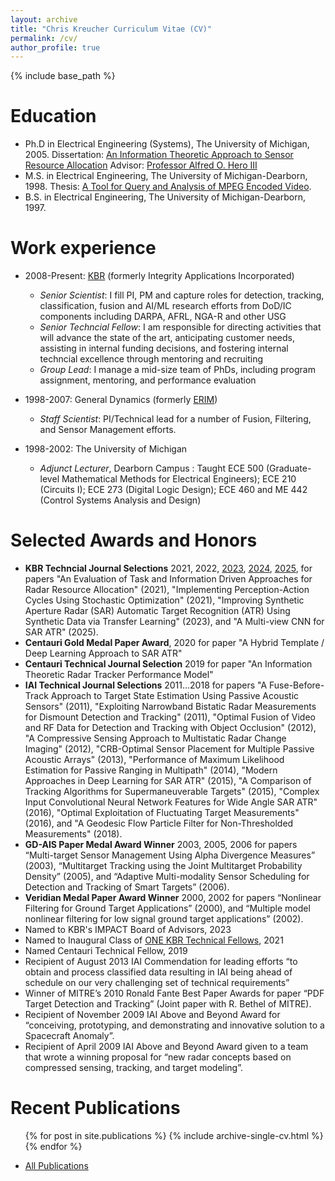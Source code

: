 ```yaml
---
layout: archive
title: "Chris Kreucher Curriculum Vitae (CV)"
permalink: /cv/
author_profile: true
---
```


{% include base_path %}

Education
=========
* Ph.D in Electrical Engineering (Systems), The University of Michigan, 2005. 
  Dissertation: [An Information Theoretic Approach to Sensor Resource Allocation](../papers/2005Dissertation.pdf)
  Advisor: [Professor Alfred O. Hero III](https://hero.engin.umich.edu/)
* M.S. in Electrical Engineering, The University of Michigan-Dearborn, 1998. Thesis: [A Tool for Query and Analysis of MPEG Encoded Video](../papers/1998MastersThesis.pdf).
* B.S. in Electrical Engineering, The University of Michigan-Dearborn, 1997.


Work experience
===============
* 2008-Present: [KBR](https://kbr.com) (formerly Integrity Applications Incorporated)
  * _Senior Scientist_: I fill PI, PM and capture roles for detection, tracking, classification, fusion and AI/ML research efforts from DoD/IC components including DARPA, AFRL, NGA-R and other USG
  * _Senior Techncial Fellow_: I am responsible for directing activities that will advance the state of the art, anticipating customer needs, assisting in internal funding decisions, and fostering internal techncial excellence through mentoring and recruiting
  * _Group Lead_: I manage a mid-size team of PhDs, including program assignment, mentoring, and performance evaluation

* 1998-2007: General Dynamics (formerly [ERIM](https://en.wikipedia.org/wiki/Environmental_Research_Institute_of_Michigan))
  * _Staff Scientist_: PI/Technical lead for a number of Fusion, Filtering, and Sensor Management efforts. 
  
* 1998-2002: The University of Michigan
  * _Adjunct Lecturer_, Dearborn Campus : Taught ECE 500 (Graduate-level Mathematical Methods for Electrical Engineers); ECE 210 (Circuits I); ECE 273 (Digital Logic Design); ECE 460 and ME 442 (Control Systems Analysis and Design)  


Selected Awards and Honors
==========================
* **KBR Techncial Journal Selections** 2021, 2022, [2023](https://kbr.foleon.com/kbr-tech-journal/2023/), [2024](https://techjournal.kbr.com/), [2025](https://techjournal.kbr.com/), for papers "An Evaluation of Task and Information Driven Approaches for Radar Resource Allocation" (2021), "Implementing Perception-Action Cycles Using Stochastic Optimization" (2021), "Improving Synthetic Aperture Radar (SAR) Automatic Target Recognition (ATR) Using Synthetic Data via Transfer Learning" (2023), and "A Multi-view CNN for SAR ATR" (2025).
* **Centauri Gold Medal Paper Award**, 2020 for paper "A Hybrid Template / Deep Learning Approach to SAR ATR" 
* **Centauri Technical Journal Selection** 2019 for paper "An Information Theoretic Radar Tracker Performance Model"
* **IAI Technical Journal Selections** 2011...2018 for papers "A Fuse-Before-Track Approach to Target State Estimation Using Passive Acoustic Sensors" (2011), "Exploiting Narrowband Bistatic Radar Measurements for Dismount Detection and Tracking" (2011), "Optimal Fusion of Video and RF Data for Detection and Tracking with Object Occlusion" (2012), "A Compressive Sensing Approach to Multistatic Radar Change Imaging" (2012), "CRB-Optimal Sensor Placement for Multiple Passive Acoustic Arrays" (2013), "Performance of Maximum Likelihood Estimation for Passive Ranging in Multipath" (2014), "Modern Approaches in Deep Learning for SAR ATR" (2015), "A Comparison of Tracking Algorithms for Supermaneuverable Targets" (2015), "Complex Input Convolutional Neural Network Features for Wide Angle SAR ATR" (2016), "Optimal Exploitation of Fluctuating Target Measurements" (2016), and "A Geodesic Flow Particle Filter for Non-Thresholded Measurements" (2018).
* **GD-AIS Paper Medal Award Winner** 2003, 2005, 2006 for papers “Multi-target Sensor Management Using Alpha Divergence Measures” (2003), “Multitarget Tracking using the Joint Multitarget Probability Density” (2005), and “Adaptive Multi-modality Sensor Scheduling for Detection and Tracking of Smart Targets” (2006).
* **Veridian Medal Paper Award Winner** 2000, 2002 for papers “Nonlinear Filtering for Ground Target Applications” (2000), and “Multiple model nonlinear filtering for low signal ground target applications” (2002).
* Named to KBR's IMPACT Board of Advisors, 2023
* Named to Inaugural Class of [ONE KBR Technical Fellows](https://www.kbr.com/en/who-we-are/our-people/technical-fellows), 2021
* Named Centauri Technical Fellow, 2019 
* Recipient of August 2013 IAI Commendation for leading efforts “to obtain and process classified data resulting in IAI being ahead of schedule on our very challenging set of technical requirements”
* Winner of MITRE’s 2010 Ronald Fante Best Paper Awards for paper “PDF Target Detection and Tracking” (Joint paper with R. Bethel of MITRE).
* Recipient of November 2009 IAI Above and Beyond Award for “conceiving, prototyping, and demonstrating and innovative solution to a Spacecraft Anomaly”.
* Recipient of April 2009 IAI Above and Beyond Award given to a team that wrote a winning proposal for “new radar concepts based on compressed sensing, tracking, and target modeling”.

  
Recent Publications
============
  <ul>{% for post in site.publications %}
    {% include archive-single-cv.html %} 
  {% endfor %}  
  </ul>


- [All Publications](https://chriskreucher.github.io//complete-bibliography/)
